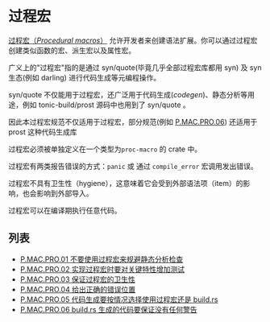 # 过程宏

[过程宏（*Procedural macros*）](https://doc.rust-lang.org/reference/procedural-macros.html) 允许开发者来创建语法扩展。你可以通过过程宏创建类似函数的宏、派生宏以及属性宏。

广义上的"过程宏"指的是通过 syn/quote(毕竟几乎全部过程宏库都用 syn) 及 syn 生态(例如 darling) 进行代码生成等元编程操作。

syn/quote 不仅能用于过程宏，还广泛用于代码生成(*codegen*)、静态分析等用途，例如 tonic-build/prost 源码中也用到了 syn/quote 。

因此本过程宏规范不仅适用于过程宏，部分规范(例如 [P.MAC.PRO.06](./proc/P.MAC.PRO.06.md)) 还适用于 prost 这种代码生成库

过程宏必须被单独定义在一个类型为`proc-macro` 的 crate 中。

过程宏有两类报告错误的方式：`panic` 或 通过 `compile_error`  宏调用发出错误。

过程宏不具有卫生性（hygiene），这意味着它会受到外部语法项（item）的影响，也会影响到外部导入。

过程宏可以在编译期执行任意代码。

## 列表

- [P.MAC.PRO.01 不要使用过程宏来规避静态分析检查](./proc/P.MAC.PRO.01.md)
- [P.MAC.PRO.02 实现过程宏时要对关键特性增加测试](./proc/P.MAC.PRO.02.md)
- [P.MAC.PRO.03 保证过程宏的卫生性](./proc/P.MAC.PRO.03.md)
- [P.MAC.PRO.04 给出正确的错误位置](./proc/P.MAC.PRO.04.md)
- [P.MAC.PRO.05 代码生成要按情况选择使用过程宏还是 build.rs](./proc/P.MAC.PRO.05.md)
- [P.MAC.PRO.06 build.rs 生成的代码要保证没有任何警告](./proc/P.MAC.PRO.06.md)
